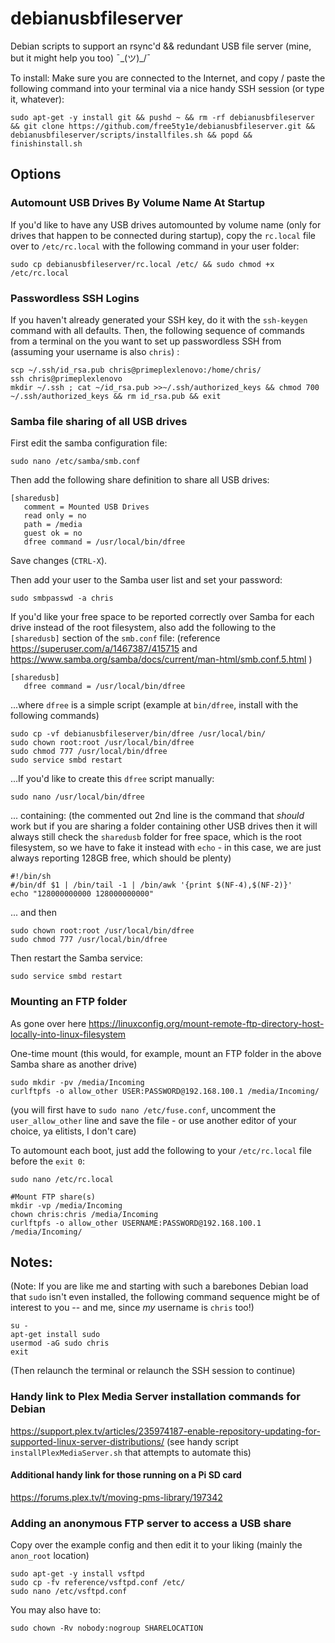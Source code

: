 # debianusbfileserver
Debian scripts to support an rsync'd &amp;&amp; redundant USB file server (mine, but it might help you too) ¯\_(ツ)_/¯

To install: Make sure you are connected to the Internet, and copy / paste the following command into your terminal via a nice handy SSH session (or type it, whatever):
```
sudo apt-get -y install git && pushd ~ && rm -rf debianusbfileserver && git clone https://github.com/free5ty1e/debianusbfileserver.git && debianusbfileserver/scripts/installfiles.sh && popd && finishinstall.sh
```

## Options


### Automount USB Drives By Volume Name At Startup
If you'd like to have any USB drives automounted by volume name (only for drives that happen to be connected during startup), copy the `rc.local` file over to `/etc/rc.local` with the following command in your user folder:
```
sudo cp debianusbfileserver/rc.local /etc/ && sudo chmod +x /etc/rc.local
```

### Passwordless SSH Logins
If you haven't already generated your SSH key, do it with the `ssh-keygen` command with all defaults.
Then, the following sequence of commands from a terminal on the you want to set up passwordless SSH from (assuming your username is also `chris`) : 
```
scp ~/.ssh/id_rsa.pub chris@primeplexlenovo:/home/chris/
ssh chris@primeplexlenovo
mkdir ~/.ssh ; cat ~/id_rsa.pub >>~/.ssh/authorized_keys && chmod 700 ~/.ssh/authorized_keys && rm id_rsa.pub && exit
```

### Samba file sharing of all USB drives
First edit the samba configuration file: 
```
sudo nano /etc/samba/smb.conf
```

Then add the following share definition to share all USB drives:
```
[sharedusb]
   comment = Mounted USB Drives
   read only = no
   path = /media 
   guest ok = no
   dfree command = /usr/local/bin/dfree
```

Save changes (`CTRL-X`).

Then add your user to the Samba user list and set your password: 
```
sudo smbpasswd -a chris
```

If you'd like your free space to be reported correctly over Samba for each drive instead of the root filesystem, also add the following to the `[sharedusb]` section of the `smb.conf` file: (reference https://superuser.com/a/1467387/415715 and https://www.samba.org/samba/docs/current/man-html/smb.conf.5.html )
```
[sharedusb]
   dfree command = /usr/local/bin/dfree
```

...where `dfree` is a simple script (example at `bin/dfree`, install with the following commands)
```
sudo cp -vf debianusbfileserver/bin/dfree /usr/local/bin/
sudo chown root:root /usr/local/bin/dfree
sudo chmod 777 /usr/local/bin/dfree
sudo service smbd restart
```

...If you'd like to create this `dfree` script manually:
```
sudo nano /usr/local/bin/dfree
```
... containing: (the commented out 2nd line is the command that *should* work but if you are sharing a folder containing other USB drives then it will always still check the `sharedusb` folder for free space, which is the root filesystem, so we have to fake it instead with `echo` - in this case, we are just always reporting 128GB free, which should be plenty)
```
#!/bin/sh
#/bin/df $1 | /bin/tail -1 | /bin/awk '{print $(NF-4),$(NF-2)}'
echo "128000000000 128000000000"
```
... and then
```
sudo chown root:root /usr/local/bin/dfree
sudo chmod 777 /usr/local/bin/dfree
```

Then restart the Samba service:  
```
sudo service smbd restart
```


### Mounting an FTP folder 
As gone over here https://linuxconfig.org/mount-remote-ftp-directory-host-locally-into-linux-filesystem 

One-time mount (this would, for example, mount an FTP folder in the above Samba share as another drive)
```
sudo mkdir -pv /media/Incoming
curlftpfs -o allow_other USER:PASSWORD@192.168.100.1 /media/Incoming/
```

(you will first have to `sudo nano /etc/fuse.conf`, uncomment the `user_allow_other` line and save the file - or use another editor of your choice, ya elitists, I don't care)

To automount each boot, just add the following to your `/etc/rc.local` file before the `exit 0`:
```
sudo nano /etc/rc.local
```

```
#Mount FTP share(s)
mkdir -vp /media/Incoming
chown chris:chris /media/Incoming
curlftpfs -o allow_other USERNAME:PASSWORD@192.168.100.1 /media/Incoming/
```

## Notes:
(Note: If you are like me and starting with such a barebones Debian load that `sudo` isn't even installed, the following command sequence might be of interest to you -- and me, since *my* username is `chris` too!)
```
su -
apt-get install sudo
usermod -aG sudo chris
exit
```
(Then relaunch the terminal or relaunch the SSH session to continue)


### Handy link to Plex Media Server installation commands for Debian
https://support.plex.tv/articles/235974187-enable-repository-updating-for-supported-linux-server-distributions/
(see handy script `installPlexMediaServer.sh` that attempts to automate this)

#### Additional handy link for those running on a Pi SD card
https://forums.plex.tv/t/moving-pms-library/197342


### Adding an anonymous FTP server to access a USB share
Copy over the example config and then edit it to your liking (mainly the `anon_root` location)
```
sudo apt-get -y install vsftpd
sudo cp -fv reference/vsftpd.conf /etc/
sudo nano /etc/vsftpd.conf
```

You may also have to: 
```
sudo chown -Rv nobody:nogroup SHARELOCATION
```

